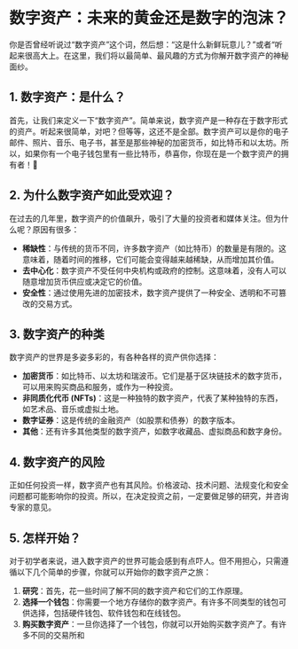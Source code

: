 # 数字资产：未来的黄金还是数字的泡沫？

你是否曾经听说过“数字资产”这个词，然后想：“这是什么新鲜玩意儿？”或者“听起来很高大上。在这里，我们将以最简单、最风趣的方式为你解开数字资产的神秘面纱。

## 1. 数字资产：是什么？

首先，让我们来定义一下“数字资产”。简单来说，数字资产是一种存在于数字形式的资产。听起来很简单，对吧？但等等，这还不是全部。数字资产可以是你的电子邮件、照片、音乐、电子书，甚至是那些神秘的加密货币，如比特币和以太坊。所以，如果你有一个电子钱包里有一些比特币，恭喜你，你现在是一个数字资产的拥有者！🎉

## 2. 为什么数字资产如此受欢迎？

在过去的几年里，数字资产的价值飙升，吸引了大量的投资者和媒体关注。但为什么呢？原因有很多：

- **稀缺性**：与传统的货币不同，许多数字资产（如比特币）的数量是有限的。这意味着，随着时间的推移，它们可能会变得越来越稀缺，从而增加其价值。
- **去中心化**：数字资产不受任何中央机构或政府的控制。这意味着，没有人可以随意增加货币供应或决定它的价值。
- **安全性**：通过使用先进的加密技术，数字资产提供了一种安全、透明和不可篡改的交易方式。

## 3. 数字资产的种类

数字资产的世界是多姿多彩的，有各种各样的资产供你选择：

- **加密货币**：如比特币、以太坊和瑞波币。它们是基于区块链技术的数字货币，可以用来购买商品和服务，或作为一种投资。
- **非同质化代币 (NFTs)**：这是一种独特的数字资产，代表了某种独特的东西，如艺术品、音乐或虚拟土地。
- **数字证券**：这是传统的金融资产（如股票和债券）的数字版本。
- **其他**：还有许多其他类型的数字资产，如数字收藏品、虚拟商品和数字身份。

## 4. 数字资产的风险

正如任何投资一样，数字资产也有其风险。价格波动、技术问题、法规变化和安全问题都可能影响你的投资。所以，在决定投资之前，一定要做足够的研究，并咨询专家的意见。

## 5. 怎样开始？

对于初学者来说，进入数字资产的世界可能会感到有点吓人。但不用担心，只需遵循以下几个简单的步骤，你就可以开始你的数字资产之旅：

1. **研究**：首先，花一些时间了解不同的数字资产和它们的工作原理。
2. **选择一个钱包**：你需要一个地方存储你的数字资产。有许多不同类型的钱包可供选择，包括硬件钱包、软件钱包和在线钱包。
3. **购买数字资产**：一旦你选择了一个钱包，你就可以开始购买数字资产了。有许多不同的交易所和
